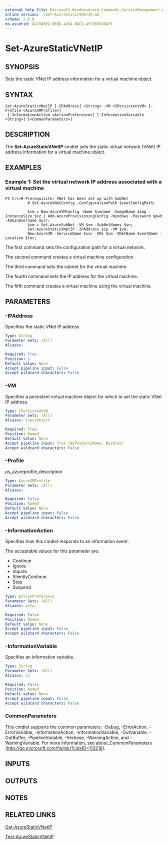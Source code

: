 ```yaml
---
external help file: Microsoft.WindowsAzure.Commands.ServiceManagement.dll-Help.xml
online version: .\Get-AzureStaticVNetIP.md
schema: 2.0.0
ms.assetid: A2C04BE2-8EDD-4C64-BAC1-AF536963DAFE
---
```


# Set-AzureStaticVNetIP

## SYNOPSIS
Sets the static VNet IP address information for a virtual machine object.

## SYNTAX

```
Set-AzureStaticVNetIP [-IPAddress] <String> -VM <IPersistentVM> [-Profile <AzureSMProfile>]
 [-InformationAction <ActionPreference>] [-InformationVariable <String>] [<CommonParameters>]
```

## DESCRIPTION
The **Set-AzureStaticVNetIP** cmdlet sets the static virtual network (VNet) IP address information for a virtual machine object.

## EXAMPLES

### Example 1: Set the virtual network IP address associated with a virtual machine
```
PS C:\># Prerequisite: VNet has been set up with SubNet
          # Set-AzureVNetConfig -ConfigurationPath $vnetConfigPath;

          $vm = New-AzureVMConfig -Name $vmname -ImageName $img -InstanceSize $sz | Add-AzureProvisioningConfig -Windows -Password $pwd -AdminUsername $usr;
          $vm = Set-AzureSubNet -VM $vm -SubNetNames $sn;
          Set-AzureStaticVNetIP -IPAddress $ip -VM $vm;
          New-AzureVM -ServiceName $svc -VMs $vm -VNetName $vnetName -Location $loc;
```

The first command sets the configuration path for a virtual network.

The second command creates a virtual machine configuration.

The third command sets the subnet for the virtual machine.

The fourth command sets the IP address for the virtual machine.

The fifth command creates a virtual machine using the virtual machine.

## PARAMETERS

### -IPAddress
Specifies the static VNet IP address

```yaml
Type: String
Parameter Sets: (All)
Aliases: 

Required: True
Position: 1
Default value: None
Accept pipeline input: False
Accept wildcard characters: False
```

### -VM
Specifies a persistent virtual machine object for which to set the static VNet IP address.

```yaml
Type: IPersistentVM
Parameter Sets: (All)
Aliases: InputObject

Required: True
Position: Named
Default value: None
Accept pipeline input: True (ByPropertyName, ByValue)
Accept wildcard characters: False
```

### -Profile
ps_azureprofile_description

```yaml
Type: AzureSMProfile
Parameter Sets: (All)
Aliases: 

Required: False
Position: Named
Default value: None
Accept pipeline input: False
Accept wildcard characters: False
```

### -InformationAction
Specifies how this cmdlet responds to an information event.

The acceptable values for this parameter are:

- Continue
- Ignore
- Inquire
- SilentlyContinue
- Stop
- Suspend

```yaml
Type: ActionPreference
Parameter Sets: (All)
Aliases: infa

Required: False
Position: Named
Default value: None
Accept pipeline input: False
Accept wildcard characters: False
```

### -InformationVariable
Specifies an information variable.

```yaml
Type: String
Parameter Sets: (All)
Aliases: iv

Required: False
Position: Named
Default value: None
Accept pipeline input: False
Accept wildcard characters: False
```

### CommonParameters
This cmdlet supports the common parameters: -Debug, -ErrorAction, -ErrorVariable, -InformationAction, -InformationVariable, -OutVariable, -OutBuffer, -PipelineVariable, -Verbose, -WarningAction, and -WarningVariable. For more information, see about_CommonParameters (http://go.microsoft.com/fwlink/?LinkID=113216).

## INPUTS

## OUTPUTS

## NOTES

## RELATED LINKS

[Get-AzureStaticVNetIP](./Get-AzureStaticVNetIP.md)

[Test-AzureStaticVNetIP](./Test-AzureStaticVNetIP.md)


